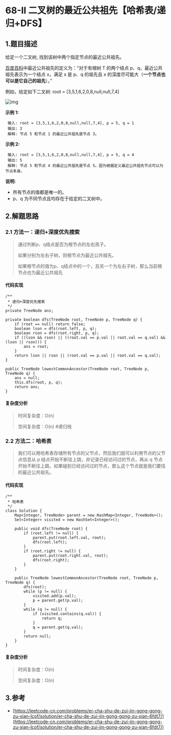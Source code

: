 # 68-Ⅱ 二叉树的最近公共祖先【哈希表/递归+DFS】

## 1.题目描述

给定一个二叉树, 找到该树中两个指定节点的最近公共祖先。

[百度百科](https://baike.baidu.com/item/%E6%9C%80%E8%BF%91%E5%85%AC%E5%85%B1%E7%A5%96%E5%85%88/8918834?fr=aladdin)中最近公共祖先的定义为：“对于有根树 T 的两个结点 p、q，最近公共祖先表示为一个结点 x，满足 x 是 p、q 的祖先且 x 的深度尽可能大（**一个节点也可以是它自己的祖先**）。”

例如，给定如下二叉树: root = \[3,5,1,6,2,0,8,null,null,7,4\]

![img](https://mchen0607.github.io/images/binarytree.png)

**示例 1:**

```text
 输入: root = [3,5,1,6,2,0,8,null,null,7,4], p = 5, q = 1
 输出: 3
 解释: 节点 5 和节点 1 的最近公共祖先是节点 3。
```

**示例 2:**

```text
 输入: root = [3,5,1,6,2,0,8,null,null,7,4], p = 5, q = 4
 输出: 5
 解释: 节点 5 和节点 4 的最近公共祖先是节点 5。因为根据定义最近公共祖先节点可以为节点本身。
```

**说明:**

* 所有节点的值都是唯一的。
* p、q 为不同节点且均存在于给定的二叉树中。

## 2.解题思路

### 2.1 方法一：递归+深度优先搜索

> 通过判断p、q结点是否为根节点的左右孩子。
>
> 如果分别为左右子树，则根节点为最近公共祖先。
>
> 如果根节点的值为p、q结点中的一个，且另一个为左右子树，那么当前根节点也为最近公共祖先

#### 代码实现

```text
/**
 * 递归+深度优先搜索
 */
private TreeNode ans;

private boolean dfs(TreeNode root, TreeNode p, TreeNode q) {
    if (root == null) return false;
    boolean lson = dfs(root.left, p, q);
    boolean rson = dfs(root.right, p, q);
    if ((lson && rson) || ((root.val == p.val || root.val == q.val) && (lson || rson))) {
        ans = root;
    }
    return lson || rson || (root.val == p.val || root.val == q.val);
}

public TreeNode lowestCommonAncestor(TreeNode root, TreeNode p, TreeNode q) {
    ans = null;
    this.dfs(root, p, q);
    return ans;
}
```

#### 复杂度分析

> 时间复杂度：O\(n\)
>
> 空间复杂度：O\(n\) \#递归栈

### 2.2 方法二：哈希表

> 我们可以用哈希表存储所有节点的父节点，然后我们就可以利用节点的父节点信息从 p 结点开始不断往上跳，并记录已经访问过的节点，再从 q 节点开始不断往上跳，如果碰到已经访问过的节点，那么这个节点就是我们要找的最近公共祖先。

#### 代码实现

```text
/**
 * 哈希表
 */
class Solution {
    Map<Integer, TreeNode> parent = new HashMap<Integer, TreeNode>();
    Set<Integer> visited = new HashSet<Integer>();

    public void dfs(TreeNode root) {
        if (root.left != null) {
            parent.put(root.left.val, root);
            dfs(root.left);
        }
        if (root.right != null) {
            parent.put(root.right.val, root);
            dfs(root.right);
        }
    }

    public TreeNode lowestCommonAncestor(TreeNode root, TreeNode p, TreeNode q) {
        dfs(root);
        while (p != null) {
            visited.add(p.val);
            p = parent.get(p.val);
        }
        while (q != null) {
            if (visited.contains(q.val)) {
                return q;
            }
            q = parent.get(q.val);
        }
        return null;
    }
}
```

#### 复杂度分析

> 时间复杂度：O\(n\)
>
> 空间复杂度：O\(n\)

## 3.参考

* [https://leetcode-cn.com/problems/er-cha-shu-de-zui-jin-gong-gong-zu-xian-lcof/solution/er-cha-shu-de-zui-jin-gong-gong-zu-xian-6fdt7/](https://leetcode-cn.com/problems/er-cha-shu-de-zui-jin-gong-gong-zu-xian-lcof/solution/er-cha-shu-de-zui-jin-gong-gong-zu-xian-6fdt7/)

